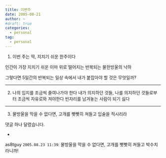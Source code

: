 ```yaml
---
title: 이번주
date: 2005-08-21
author: ~
#draft: true
categories:
  - personal
tag:
  - personal
---
```




1. 이번 주는 딱, 지치기 쉬운 한주이다

인간이 가장 지치기 쉬운 이마 위로 떨어지는 반복되는 물한방울의 낙하

그렇다면 5일간의 반복되는 일상 속에서 내가 붙잡아야 할 것은 무엇일까?

----------

2. 나의 입지를 조금씩 줄여나가야 한다
내가 의지하던 것들, 나를 의지하던 것들로부터 조금씩 자유로와 져야한다
빈자리를 남겨놓는 사람이 되기 싫다

-----------

3. 물방울을 막을 수 없다면, 고개를 빳빳히 쳐들고 입술을 적시리라


 댓글 하나 달렸습니다.

- 
 as8tguy `2005.08.23 11:39`: 
물방울을 막을 수 없다면, 고개를 빳빳히 쳐들고 박수치라니까!




